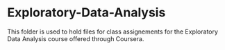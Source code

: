 Exploratory-Data-Analysis
=========================

This folder is used to hold files for class assignements for the Exploratory Data Analysis course offered through Coursera.
